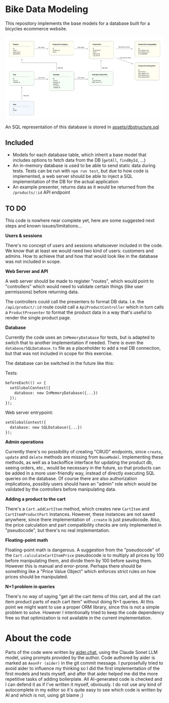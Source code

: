 # Bike Data Modeling

This repository implements the base models for a database built for a bicycles ecommerce website.

![DB diagram](./assets/DB_Diagram.png)

An SQL representation of this database is stored in [assets/dbstructure.sql](./assets/dbstructure.sql)

## Included

- Models for each database table, which inherit a base model that includes options to fetch data from the DB (`getAll`, `findById`, ...)
- An in-memory database is used to be able to send static data during tests. Tests can be run with `npm run test`, but due to how code is implemented, a web server should be able to inject a SQL implementation of the DB for the actual application
- An example presenter, returns data as it would be returned from the `/products/:id` API endpoint

## TO DO

This code is nowhere near complete yet, here are some suggested next steps and known issues/limitations...

**Users & sessions**

There's no concept of users and sessions whatsoever included in the code. We know that at least we would need two kind of users: customers and admins. How to achieve that and how that would look like in the database was not included in scope.

**Web Server and API**

A web server should be made to register "routes", which would point to "controllers" which would need to validate certain things (like user permissions) before returning data.

The controllers could call the presenters to format DB data. I.e. the `/api/product/:id` route could call a `ApiProductController` which in turn calls a `ProductPresenter` to format the product data in a way that's useful to render the single product page.

**Database**

Currently the code uses an `InMemoryDatabase` for tests, but is adapted to switch that to another implementation if needed. There is even the `database/SQLDatabase.ts` file as a placeholder to add a real DB connection, but that was not included in scope for this exercise.

The database can be switched in the future like this:

Tests:

```
beforeEach(() => {
  setGlobalContext({
    database: new InMemoryDatabase({...})
  });
});
```

Web server entrypoint:

```
setGlobalContext({
  database: new SQLDatabase({...})
});
```

**Admin operations**

Currently there's no possibility of creating "CRUD" endpoints, since `create`, `update` and `delete` methods are missing from `BaseModel`. Implementing these methods, as well as a backoffice interface for updating the product db, seeing orders, etc., would be necessary in the future, so that products can be added in a more user-friendly way, instead of directly executing SQL queries on the database. Of course there are also authorization implications, possibly users should have an "admin" role which would be validated by the controllers before manipulating data.

**Adding a product to the cart**

There's a `Cart.addCartItem` method, which creates new `CartItem` and `CartItemProductPart` instances. However, these instances are not saved anywhere, since there implementation of `.create` is just pseudocode. Also, the price calculation and part compatibility checks are only implemented in "pseudocode", but there's no real implementation.

**Floating-point math**

Floating-point math is dangerous. A suggestion from the "pseudocode" of the `Cart.calculateCartItemPrice` pseudocode is to multiply all prices by 100 before manipulating them, and divide them by 100 before saving them. However this is manual and error-prone. Perhaps there should be something like a "Price Value Object" which enforces strict rules on how prices should be manipulated.

**N+1 problem in queries**

There's no way of saying "get all the cart items of this cart, and all the cart item product parts of each cart item" without doing N+1 queries. At this point we might want to use a proper ORM library, since this is not a simple problem to solve. However I intentionally tried to keep the code dependency free so that optimization is not available in the current implementation.

# About the code

Parts of the code were written by [aider.chat](https://aider.chat), using the Claude Sonet LLM model, using prompts provided by the author. Code authored by aider is marked as `AeonFr (aider)` in the git commit message. I purposefully tried to avoid aider to influence my thinking so I did the first implementation of the first models and tests myself, and after that aider helped me did the more repetitive tasks of adding boilerplate. All AI-generated code is checked and I can defend it as if I've written it myself, obviously. I do not use any kind of autocomplete in my editor so it's quite easy to see which code is written by AI and which is not, using git blame ;)
